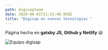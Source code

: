 ```yaml
---
path: digisapteam
date: 2020-06-01T21:23:48.959Z
title: "Digisap en nuevas tecnologias "
---
```

Página hecha en **gatsby JS, Github y Netlify** &#128515;

![Equipo digisap](/assets/2020-04-30.png)